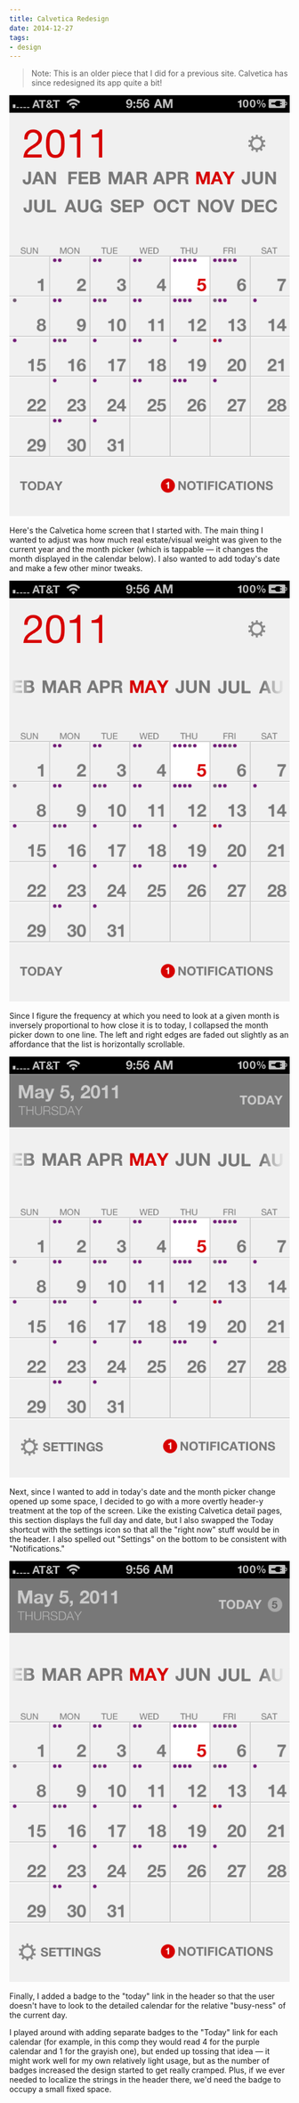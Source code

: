```yaml
---
title: Calvetica Redesign
date: 2014-12-27
tags:
- design
---
```


> Note: This is an older piece that I did for a previous site. Calvetica has since redesigned its app quite a bit!

![](/images/calvetica/1.png)

Here's the Calvetica home screen that I started with. The main thing I wanted to adjust was how much real estate/visual weight was given to the current year and the month picker (which is tappable — it changes the month displayed in the calendar below). I also wanted to add today's date and make a few other minor tweaks.

![](/images/calvetica/2.png)

Since I figure the frequency at which you need to look at a given month is inversely proportional to how close it is to today, I collapsed the month picker down to one line. The left and right edges are faded out slightly as an affordance that the list is horizontally scrollable.

![](/images/calvetica/3.png)

Next, since I wanted to add in today's date and the month picker change opened up some space, I decided to go with a more overtly header-y treatment at the top of the screen. Like the existing Calvetica detail pages, this section displays the full day and date, but I also swapped the Today shortcut with the settings icon so that all the "right now" stuff would be in the header. I also spelled out "Settings" on the bottom to be consistent with "Notifications."

![](/images/calvetica/4.png)

Finally, I added a badge to the "today" link in the header so that the user doesn't have to look to the detailed calendar for the relative "busy-ness" of the current day.

I played around with adding separate badges to the "Today" link for each calendar (for example, in this comp they would read 4 for the purple calendar and 1 for the grayish one), but ended up tossing that idea — it might work well for my own relatively light usage, but as the number of badges increased the design started to get really cramped. Plus, if we ever needed to localize the strings in the header there, we'd need the badge to occupy a small fixed space.
